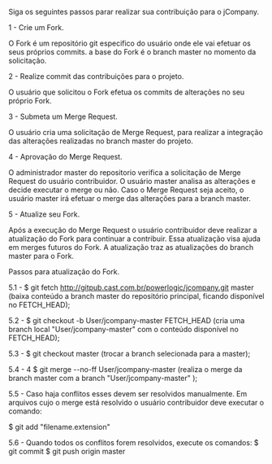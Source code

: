 Siga os seguintes passos parar realizar sua contribuição para o jCompany.

1 - Crie um Fork.

 O Fork é um repositório git especifico do usuário onde ele vai efetuar os seus próprios commits.
 a base do Fork é o branch master no momento da solicitação.
 

2 - Realize commit das contribuições para o projeto.

 O usuário que solicitou o Fork efetua os commits de alterações no seu próprio Fork.

 
3 - Submeta um Merge Request.

 O usuário cria uma solicitação de Merge Request, para realizar a integração das alterações realizadas no branch master do projeto.

 
4 - Aprovação do Merge Request.

 O administrador master do repositorio verifica a solicitação de Merge Request do usuário contribuidor.
 O usuário master analisa as alterações e decide executar o merge ou não.
 Caso o Merge Request seja aceito, o usuário master irá efetuar o merge das alterações para a branch master.
 

 5 - Atualize seu Fork.

  Após a execução do Merge Request o usuário contribuidor deve realizar a atualização do Fork para continuar a contribuir. 
  Essa atualização visa ajuda em merges futuros do Fork. 
  A atualização traz as atualizações do branch master para o Fork.

  Passos para atualização do Fork.

  5.1 - $ git fetch http://gitpub.cast.com.br/powerlogic/jcompany.git master
  	(baixa conteúdo a branch master do repositório principal, ficando disponível no FETCH_HEAD);

  5.2 - $ git checkout -b User/jcompany-master FETCH_HEAD
  	(cria uma branch local "User/jcompany-master" com o conteúdo disponível no FETCH_HEAD);

  5.3 - $ git checkout master
  	(trocar a branch selecionada para a master);

  5.4 - 4	$ git merge --no-ff User/jcompany-master
  	(realiza o merge da branch master com a branch "User/jcompany-master" );

  5.5 - Caso haja conflitos esses devem ser resolvidos manualmente. Em arquivos cujo o merge está resolvido o usuário contribuidor deve executar o comando:

  $ git add "filename.extension"

  5.6 - Quando todos os conflitos forem resolvidos, execute os comandos:
  $ git commit
  $ git push origin master